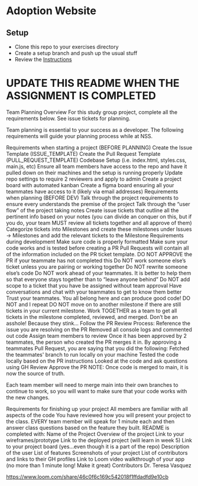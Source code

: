 # Adoption Website

## Setup
* Clone this repo to your exercises directory
* Create a setup branch and push up the usual stuff
* Review the [Instructions](instructions.md)

# UPDATE THIS README WHEN THE ASSIGNMENT IS COMPLETED

Team Planning
Overview
For this study group project, complete all the requirements below. See issue tickets for planning.

Team planning is essential to your success as a developer. The following requirements will guide your planning process while at NSS.

Requirements when starting a project (BEFORE PLANNING)
Create the Issue Template (ISSUE_TEMPLATE)
Create the Pull Request Template (PULL_REQUEST_TEMPLATE)
Codebase Setup (i.e. index.html, styles.css, main.js, etc)
Ensure all team members have access to the repo and have it pulled down on their machines and the setup is running properly
Update repo settings to require 2 reviewers and apply to admin
Create a project board with automated kanban
Create a figma board ensuring all your teammates have access to it (likely via email addresses)
Requirements when planning (BEFORE DEV)
Talk through the project requirements to ensure every understands the premise of the project
Talk through the “user flow” of the project taking notes
Create issue tickets that outline all the pertinent info based on your notes (you can divide an conquer on this, but if you do, your team MUST review all tickets together and all approve of them)
Categorize tickets into Milestones and create these milestones under Issues -> Milestones and add the relevant tickets to the Milestone
Requirements during development
Make sure code is properly formatted
Make sure your code works and is tested before creating a PR
Pull Requests will contain all of the information included on the PR ticket template. DO NOT APPROVE the PR if your teammate has not completed this
Do NOT work someone else’s ticket unless you are pairing or working together
Do NOT rewrite someone else’s code
Do NOT work ahead of your teammates. It is better to help them so that everyone stays together than to “leave anyone behind”
Do NOT add scope to a ticket that you have be assigned without team approval
Have conversations and chat with your teammates to get to know them better
Trust your teammates. You all belong here and can produce good code!
DO NOT and I repeat DO NOT move on to another milestone if there are still tickets in your current milestone. Work TOGETHER as a team to get all tickets in the milestone completed, reviewed, and merged.
Don’t be an asshole! Because they stink...
Follow the PR Review Process:
Reference the issue you are resolving on the PR
Removed all console logs and commented out code
Assign team members to review
Once it has been approved by 2 teammates, the person who created the PR merges it in.
By approving a teammates Pull Request, you are saying that you did the following:
Fetched the teammates' branch to run locally on your machine
Tested the code locally based on the PR instructions
Looked at the code and ask questions using GH Review
Approve the PR
NOTE: Once code is merged to main, it is now the source of truth.

Each team member will need to merge main into their own branches to continue to work, so you will want to make sure that your code works with the new changes.

Requirements for finishing up your project
All members are familiar with all aspects of the code
You have reviewed how you will present your project to the class. EVERY team member will speak for 1 minute each and then answer class questions based on the feature they built.
README is completed with:
Name of the Project
Overview of the project
Link to your wireframes/prototype
Link to the deployed project (will learn in week 5)
Link to your project board (yes...even though it is a part of the repo)
Description of the user
List of features
Screenshots of your project
List of contributors and links to their GH profiles
Link to Loom video walkthrough of your app (no more than 1 minute long! Make it great)
Contributors
Dr. Teresa Vasquez

https://www.loom.com/share/46c0f6c169c542018f1ffdadfd9e10cb
